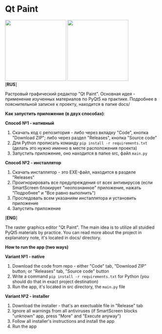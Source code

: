 # Qt Paint 
<img src="https://user-images.githubusercontent.com/74770251/166136383-208c144c-35ce-40f6-b4df-884e13778e05.png" width="200"></img>
<img src="https://lh3.googleusercontent.com/LTnnHyoa9Fzqw6hkKjMX_xVXfyTEXU9PYwftF62_sLbkVVeLQMggj15GPsZf3WlvjAd0XuNlRhy7sY2q5tlFkjuj32kOoAMux9LG0wfEuhVCX6BlqkSCXxk9SLCfdX4kDD61YRG7dQ=s256-p-k" width="200"></img>
</br>
[**RUS**]

Растровый графический редактор "Qt Paint". Основная идея - применение изученных материалов по PyQt5 на практике. Подробнее в пояснительной записке к проекту, находится в папке docs/

**Как запустить приложение (в двух способах)**:

**Способ №1 - нативный**
1. Скачать код с репозитория - либо через вкладку "Code", кнопка "Download ZIP"; либо через раздел "Releases", кнопка "Source code"
2. Для Python прописать команду `pip install -r requirements.txt` (делать это нужно именно в месте расположения проекта)
3. Запустить приложение, оно находится в папке src, файл `main.py`

**Способ №2 - инсталлятор**
1. Скачать инсталлятор - это EXE-файл, находится в разделе "Releases"
2. Проигнорировать все предупреждения от всех антивирусов (если SmartScreen блокирует "неопознанное" приложение, нажать "Подробнее" и "Все равно выполнить")
3. Проследовать всем указаниям инсталлятора и установить приложение
4. Запустить приложение

[**ENG**]

The raster graphics editor "Qt Paint". The main idea is to utilize all stuidied PyQt5 materials by practice. You can read more about the project in explanatory note, it's located in docs/ directory.

**How to run the app (two ways)**

**Variant №1 - native**
1. Download the code from repo - either "Code" tab, "Download ZIP" button; or "Releases" tab, "Source code" button
2. Write a command `pip install -r requirements.txt` for Python (you should do that in exact project destination)
3. Run the app, it's located in src directory, the `main.py` file

**Variant №2 - installer**
1. Download the installer - that's an exectuable file in "Release" tab
2. Ignore all warnings from all antiviruses (if SmartScreen blocks "unknown" app, press "More" and "Execute anyway")
3. Follow all installer's instructions and install the app
4. Run the app
